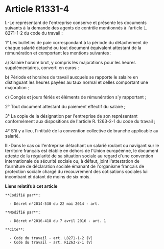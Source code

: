 # Article R1331-4

I.-Le représentant de l'entreprise conserve et présente les documents suivants à la demande des agents de contrôle mentionnés
à l'article L. 8271-1-2 du code du travail : 

1° Les bulletins de paie correspondant à la période du détachement de chaque salarié détaché ou tout document équivalent
attestant de la rémunération et comportant les mentions suivantes : 

a) Salaire horaire brut, y compris les majorations pour les heures supplémentaires, converti en euros ; 

b) Période et horaires de travail auxquels se rapporte le salaire en distinguant les heures payées au taux normal et celles
comportant une majoration ; 

c) Congés et jours fériés et éléments de rémunération s'y rapportant ; 

2° Tout document attestant du paiement effectif du salaire ; 

3° La copie de la désignation par l'entreprise de son représentant conformément aux dispositions de l'article R. 1263-2-1 du
code du travail ; 

4° S'il y a lieu, l'intitulé de la convention collective de branche applicable au salarié. 

II.-Dans le cas où l'entreprise détachant un salarié roulant ou navigant sur le territoire français est établie en dehors de
l'Union européenne, le document atteste de la régularité de sa situation sociale au regard d'une convention internationale de
sécurité sociale ou, à défaut, joint l'attestation de fourniture de déclaration sociale émanant de l'organisme français de
protection sociale chargé du recouvrement des cotisations sociales lui incombant et datant de moins de six mois.

**Liens relatifs à cet article**

	**Codifié par**:

	  - Décret n°2014-530 du 22 mai 2014 - art.

	**Modifié par**:

	  - Décret n°2016-418 du 7 avril 2016 - art. 1

	**Cite**:

	  - Code du travail - art. L8271-1-2 (V)
	  - Code du travail - art. R1263-2-1 (V)
